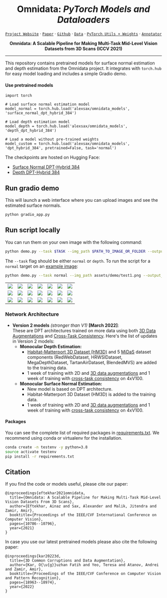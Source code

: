 <div align="center">


# Omnidata: _PyTorch Models and Dataloaders_
[`Project Website`](https://omnidata.vision) &centerdot; [`Paper`](https://arxiv.org/abs/2110.04994) &centerdot; [`Github`](https://github.com/EPFL-VILAB/omnidata-tools/tree/main/omnidata_tools/torch) &centerdot; [`Data`](https://github.com/EPFL-VILAB/omnidata/tree/main/omnidata_tools/dataset#readme) &centerdot; [`PyTorch Utils + Weights`](https://github.com/EPFL-VILAB/omnidata/tree/main/omnidata_tools/torch#readme) &centerdot;  [`Annotator`](https://github.com/EPFL-VILAB/omnidata-tools/tree/main/omnidata_annotator#readme) 

**Omnidata: A Scalable Pipeline for Making Multi-Task Mid-Level Vision Datasets from 3D Scans (ICCV 2021)**

</div>


---

This repository contains pretrained models for surface normal estimation and depth estimation from the Omnidata project. It integrates with `torch.hub` for easy model loading and includes a simple Gradio demo.

#### Use pretrained models 

```
import torch

# Load surface normal estimation model
model_normal = torch.hub.load('alexsax/omnidata_models', 'surface_normal_dpt_hybrid_384')

# Load depth estimation model
model_depth = torch.hub.load('alexsax/omnidata_models', 'depth_dpt_hybrid_384')

# Load a model without pre-trained weights
model_custom = torch.hub.load('alexsax/omnidata_models', 'dpt_hybrid_384', pretrained=False, task='normal')
```

The checkpoints are hosted on Hugging Face:
- [Surface Normal DPT-Hybrid 384](https://huggingface.co/sashasax/omnidata_normal_dpt_hybrid_384)
- [Depth DPT-Hybrid 384](https://huggingface.co/sashasax/omnidata_depth_dpt_hybrid_384)

## Run gradio demo
This will launch a web interface where you can upload images and see the estimated surface normals.

```bash
python gradio_app.py
```

## Run script locally
You can run them on your own image with the following command:
```bash
python demo.py --task $TASK --img_path $PATH_TO_IMAGE_OR_FOLDER --output_path $PATH_TO_SAVE_OUTPUT 
```
The `--task` flag should be either `normal` or `depth`. To run the script for a `normal` target on an [example image](./assets/demo/test1.png):
```bash
python demo.py --task normal --img_path assets/demo/test1.png --output_path assets/
```
|  |   |   |   |  |  |  |
| :-------------:|:-------------:|:-------------:|:-------------:|:-------------:|:-------------:|:-------------:|
| ![](./assets/demo/test1.png) | ![](./assets/demo/test2.png) |![](./assets/demo/test3.png) | ![](./assets/demo/test4.png) | ![](./assets/demo/test5.png) |![](./assets/demo/test7.png) |![](./assets/demo/test9.png) |
| ![](./assets/demo/test1_normal.png) | ![](./assets/demo/test2_normal.png) |![](./assets/demo/test3_normal.png) | ![](./assets/demo/test4_normal.png) | ![](./assets/demo/test5_normal.png) | ![](./assets/demo/test7_normal.png) | ![](./assets/demo/test9_normal.png) |
| ![](./assets/demo/test1_depth.png) | ![](./assets/demo/test2_depth.png) | ![](./assets/demo/test3_depth.png) | ![](./assets/demo/test4_depth.png) | ![](./assets/demo/test5_depth.png) | ![](./assets/demo/test7_depth.png) | ![](./assets/demo/test9_depth.png)



### Network Architecture
- **Version 2 models** _(stronger than V1)_ **[March 2022]**: <br> These are DPT architectures trained on more data using both [3D Data Augmentations](https://3dcommoncorruptions.epfl.ch/) and [Cross-Task Consistency](https://consistency.epfl.ch/). Here's the list of updates in Version 2 models:
  - **Monocular Depth Estimation:**
    - [Habitat-Matterport 3D Dataset (HM3D)](https://aihabitat.org/datasets/hm3d/) and 5 [MiDaS](https://github.com/isl-org/MiDaS) dataset components (RedWebDataset, HRWSIDataset, MegaDepthDataset, TartanAirDataset, BlendedMVS) are added to the training data.
    - 1 week of training with 2D and [3D data augmentations](https://3dcommoncorruptions.epfl.ch/) and 1 week of training with [cross-task consistency](https://consistency.epfl.ch/) on 4xV100.
  - **Monocular Surface Normal Estimation:**
    - New model is based on DPT architecture.
    - Habitat-Matterport 3D Dataset (HM3D) is added to the training data.
    - 1 week of training with 2D and [3D data augmentations](https://3dcommoncorruptions.epfl.ch/) and 1 week of training with [cross-task consistency](https://consistency.epfl.ch/) on 4xV100.


#### Packages
You can see the complete list of required packages in [requirements.txt](https://github.com/Ainaz99/omnidata-tools/blob/main/requirements.txt). We recommend using conda or virtualenv for the installation.

```bash
conda create -n testenv -y python=3.8
source activate testenv
pip install -r requirements.txt
```


## Citation
If you find the code or models useful, please cite our paper:
```
@inproceedings{eftekhar2021omnidata,
  title={Omnidata: A Scalable Pipeline for Making Multi-Task Mid-Level Vision Datasets From 3D Scans},
  author={Eftekhar, Ainaz and Sax, Alexander and Malik, Jitendra and Zamir, Amir},
  booktitle={Proceedings of the IEEE/CVF International Conference on Computer Vision},
  pages={10786--10796},
  year={2021}
}
```
In case you use our latest pretrained models please also cite the following paper:
```
@inproceedings{kar20223d,
  title={3D Common Corruptions and Data Augmentation},
  author={Kar, O{\u{g}}uzhan Fatih and Yeo, Teresa and Atanov, Andrei and Zamir, Amir},
  booktitle={Proceedings of the IEEE/CVF Conference on Computer Vision and Pattern Recognition},
  pages={18963--18974},
  year={2022}
}
```
